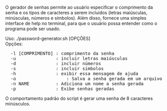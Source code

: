 O gerador de senhas permite ao usuário especificar o comprimento da senha e os tipos de caracteres a serem incluídos (letras maiúsculas, minúsculas, números e símbolos). Além disso, fornece uma simples interface de help no terminal, para que o usuário possa entender como o programa pode ser usado.

Uso: ./password-generator.sh [OPÇÕES]\
Opções:
<pre>
  -l [COMPRIMENTO] : comprimento da senha
  -u               : incluir letras maiúsculas
  -d               : incluir números
  -s               : incluir símbolos
  -h               : exibir essa mensagem de ajuda
  -o		           : Salva a senha gerada em um arquivo
  -n NAME          : Adiciona um nome a senha gerada
  -p               : Exibe senhas geradas</pre>

O comportamento padrão do script é gerar uma senha de 8 caracteres minúsculos.
